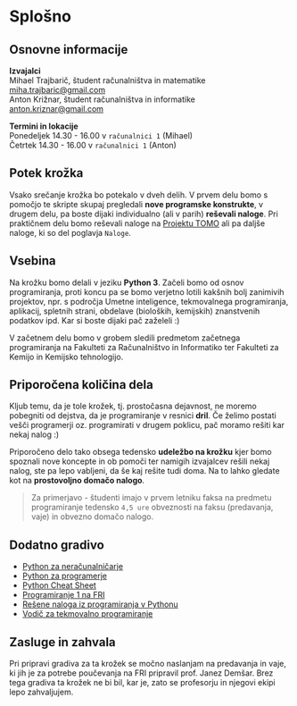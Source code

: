 # Splošno
## Osnovne informacije

**Izvajalci**\
Mihael Trajbarič, študent računalništva in matematike \
[miha.trajbaric@gmail.com](mailto:miha.trajbaric@gmail.com) \
Anton Križnar, študent računalništva in informatike  \
[anton.kriznar@gmail.com](mailto:anton.kriznar@gmail.com)

**Termini in lokacije**\
Ponedeljek 14.30 - 16.00 v `računalnici 1` (Mihael) \
Četrtek 14.30 - 16.00  v `računalnici 1` (Anton)



## Potek krožka

Vsako srečanje krožka bo potekalo v dveh delih. V prvem delu bomo s pomočjo te skripte skupaj pregledali **nove programske konstrukte**, v drugem delu, pa boste dijaki individualno (ali v parih) **reševali naloge**. Pri praktičnem delu bomo reševali naloge na [Projektu TOMO](https://www.projekt-tomo.si/course/207/) ali pa daljše naloge, ki so del poglavja `Naloge`.

## Vsebina

Na krožku bomo delali v jeziku **Python 3**. Začeli bomo od osnov programiranja, proti koncu pa se bomo verjetno lotili kakšnih bolj zanimivih projektov, npr. s področja Umetne inteligence, tekmovalnega programiranja, aplikacij, spletnih strani, obdelave (bioloških, kemijskih) znanstvenih podatkov ipd. Kar si boste dijaki pač zaželeli :)

V začetnem delu bomo v grobem sledili predmetom začetnega programiranja na Fakulteti za Računalništvo in Informatiko ter Fakulteti za Kemijo in Kemijsko tehnologijo.

## Priporočena količina dela

Kljub temu, da je tole krožek, tj. prostočasna dejavnost, ne moremo pobegniti od dejstva, da je programiranje v resnici **dril**. Če želimo postati vešči programerji oz. programirati v drugem poklicu, pač moramo rešiti kar nekaj nalog :)

Priporočeno delo tako obsega tedensko **udeležbo na krožku** kjer bomo spoznali nove koncepte in ob pomoči ter namigih izvajalcev rešili nekaj nalog, ste pa lepo vabljeni, da še kaj rešite tudi doma. Na to lahko gledate kot na **prostovoljno domačo nalogo**.


> Za primerjavo - študenti imajo v prvem letniku faksa na predmetu programiranje tedensko `4,5 ure` obveznosti na faksu (predavanja, vaje) in obvezno domačo nalogo.





## Dodatno gradivo

- [Python za neračunalničarje](https://zalozba.fri.uni-lj.si/moskon2020.pdf)
- [Python za programerje](https://ucilnica.fri.uni-lj.si/file.php/166/Python%20za%20programerje.pdf)
- [Python Cheat Sheet](https://www.pythoncheatsheet.org/)
- [Programiranje 1 na FRI](https://github.com/janezd/predavanja/tree/master/p1)
- [Rešene naloga iz programiranja v Pythonu](https://drive.google.com/file/d/1QTEJUuuJmt7e8x9AHmbiGrqL5rgh0L2z/view?usp=sharing)
- [Vodič za tekmovalno programiranje](https://drive.google.com/file/d/1vjwFxSsQzI8fd5AGps_pLTTg8wNu404l/view?usp=share_link)

## Zasluge in zahvala
Pri pripravi gradiva za ta krožek se močno naslanjam na predavanja in vaje, ki jih je za potrebe poučevanja na FRI pripravil prof. Janez Demšar. Brez tega gradiva ta krožek ne bi bil, kar je, zato se profesorju in njegovi ekipi lepo zahvaljujem.
